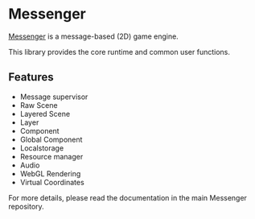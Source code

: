 # Messenger

[Messenger](https://github.com/linsyking/Messenger) is a message-based (2D) game engine.

This library provides the core runtime and common user functions.

## Features

- Message supervisor
- Raw Scene
- Layered Scene
- Layer
- Component
- Global Component
- Localstorage
- Resource manager
- Audio
- WebGL Rendering
- Virtual Coordinates

For more details, please read the documentation in the main Messenger repository.
